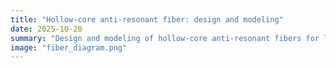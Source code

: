 ```yaml
---
title: "Hollow-core anti-resonant fiber: design and modeling"
date: 2025-10-20
summary: "Design and modeling of hollow-core anti-resonant fibers for low-loss transmission."
image: "fiber_diagram.png"
---
```

